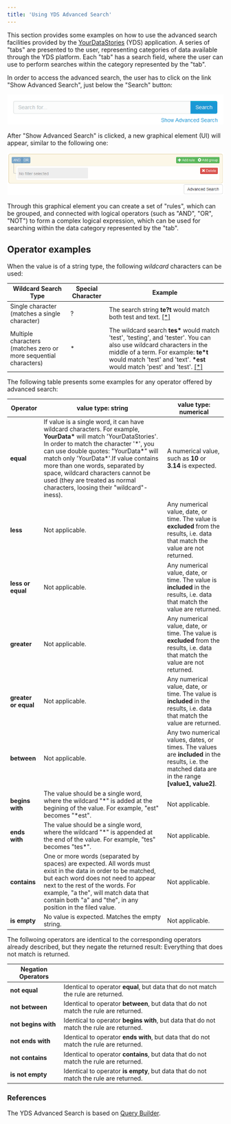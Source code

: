 ```yaml
---
title: 'Using YDS Advanced Search'
---
```


This section provides some examples on how to use the advanced search facilities provided by the [YourDataStories](http://platform.yourdatastories.eu/content/tabbed-search) (YDS) application. A series of "tabs" are presented to the user, representing categories of data available through the YDS platform. Each "tab" has a search field, where the user can use to perform searches within the category represented by the "tab".

In order to access the advanced search, the user has to click on the link "Show Advanced Search", just below the "Search" button:

[![Show Advanced Search](images/AdvancedSearch.png)](http://platform.yourdatastories.eu/content/tabbed-search#?tab=PublicProject)


After "Show Advanced Search" is clicked, a new graphical element (UI) will appear, similar to the following one:

![Advanced Search UI](images/AdvancedSearchUI.png)

Through this graphical element you can create a set of "rules", which can be grouped, and connected with logical operators (such as "AND", "OR", "NOT") to form a complex logical expression, which can be used for searching within the data category represented by the "tab".

## Operator examples

When the value is of a string type, the following _wildcard_ characters can be used:

| Wildcard Search Type | Special Character | Example |
|----------------------|-------------------|---------|
| Single character (matches a single character) | ? | The search string __te\?t__ would match both test and text. [[\*]](https://cwiki.apache.org/confluence/display/solr/The+Standard+Query+Parser)|
| Multiple characters (matches zero or more sequential characters) | \* | The wildcard search __tes\*__ would match 'test', 'testing', and 'tester'. You can also use wildcard characters in the middle of a term. For example: __te\*t__ would match 'test' and 'text'. __\*est__ would match 'pest' and 'test'. [[\*]](https://cwiki.apache.org/confluence/display/solr/The+Standard+Query+Parser)|

The following table presents some examples for any operator offered by advanced search:

| Operator | value type: **string** | value type: **numerical** |
|----------|------------------------|---------------------------|
| __equal__    | If value is a single word, it can have wildcard characters. For example, __YourData\*__ will match 'YourDataStories'. In order to match the character '\*', you can use double quotes: "YourData\*" will match only 'YourData\*'.If value contains more than one words, separated by space, wildcard characters cannot be used (they are treated as normal characters, loosing their "wildcard"-iness).| A numerical value, such as __10__ or __3.14__ is expected. |
| __less__     | Not applicable. | Any numerical value, date, or time. The value is **excluded** from the results, i.e. data that match the value are not returned. |
| __less or equal__ | Not applicable. | Any numerical value, date, or time. The value is **included** in the results, i.e. data that match the value are returned. |
| **greater**     | Not applicable. | Any numerical value, date, or time. The value is **excluded** from the results, i.e. data that match the value are not returned. |
| **greater or equal** | Not applicable. | Any numerical value, date, or time. The value is **included** in the results, i.e. data that match the value are returned. |
| **between** | Not applicable. | Any two numerical values, dates, or times. The values are **included** in the results, i.e. the matched data are in the range **[value1, value2]**. |
| **begins with** | The value should be a single word, where the wildcard "\*" is added at the begining of the value. For example, "est" becomes "\*est". | Not applicable. |
| **ends with** | The value should be a single word, where the wildcard "\*" is appended at the end of the value. For example, "tes" becomes "tes\*". | Not applicable. |
| **contains** | One or more words (separated by spaces) are expected. All words must exist in the data in order to be matched, but each word does not need to appear next to the rest of the words. For example, "a the", will match data that contain both "a" and "the", in any position in the filed value. | Not applicable. |
| **is empty** | No value is expected. Matches the empty string. | Not applicable. |

The follwoing operators are identical to the corresponding operators already described, but they negate the returned result: Everything that does not match is returned.

| Negation Operators |  |
|--------------------|--------------------------------------------------------|
| **not equal** | Identical to operator __equal__, but data that do not match the rule are returned. |
| **not between** | Identical to operator __between__, but data that do not match the rule are returned. |
| **not begins with** | Identical to operator __begins with__, but data that do not match the rule are returned. |
| **not ends with** | Identical to operator __ends with__, but data that do not match the rule are returned. |
| **not contains** | Identical to operator __contains__, but data that do not match the rule are returned. |
| **is not empty** | Identical to operator __is empty__, but data that do not match the rule are returned. |


### References

The YDS Advanced Search is based on [Query Builder](http://querybuilder.js.org/).
